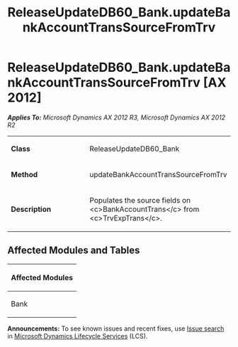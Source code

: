 ﻿---
title: ReleaseUpdateDB60_Bank.updateBankAccountTransSourceFromTrv
TOCTitle: ReleaseUpdateDB60_Bank.updateBankAccountTransSourceFromTrv
ms:assetid: 6587a187-ae64-98aa-9c3a-3be4c664f8a4
ms:mtpsurl: https://msdn.microsoft.com/en-us/library/JJ719221(v=AX.60)
ms:contentKeyID: 49708760
ms.date: 05/18/2015
mtps_version: v=AX.60
---

# ReleaseUpdateDB60\_Bank.updateBankAccountTransSourceFromTrv [AX 2012]


_**Applies To:** Microsoft Dynamics AX 2012 R3, Microsoft Dynamics AX 2012 R2_

<table>
<colgroup>
<col style="width: 50%" />
<col style="width: 50%" />
</colgroup>
<tbody>
<tr class="odd">
<td><p><strong>Class</strong></p></td>
<td><p>ReleaseUpdateDB60_Bank</p></td>
</tr>
<tr class="even">
<td><p><strong>Method</strong></p></td>
<td><p>updateBankAccountTransSourceFromTrv</p></td>
</tr>
<tr class="odd">
<td><p><strong>Description</strong></p></td>
<td><p>Populates the source fields on &lt;c&gt;BankAccountTrans&lt;/c&gt; from &lt;c&gt;TrvExpTrans&lt;/c&gt;.</p></td>
</tr>
</tbody>
</table>


## Affected Modules and Tables

<table>
<colgroup>
<col style="width: 100%" />
</colgroup>
<thead>
<tr class="header">
<th><p>Affected Modules</p></th>
</tr>
</thead>
<tbody>
<tr class="odd">
<td><p>Bank</p></td>
</tr>
</tbody>
</table>

  
**Announcements:** To see known issues and recent fixes, use [Issue search](http://go.microsoft.com/fwlink/?linkid=389258) in [Microsoft Dynamics Lifecycle Services](http://go.microsoft.com/fwlink/?linkid=306505) (LCS).

